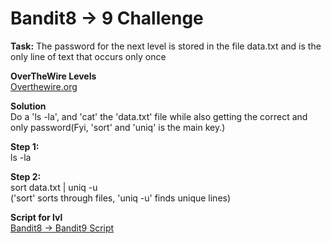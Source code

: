 # Bandit8 -> 9 Challenge
**Task:**
The password for the next level is stored in the file data.txt and is the only line of text that occurs only once

**OverTheWire Levels**
<br>
[Overthewire.org](https://overthewire.org/wargames/bandit/bandit9.html)

**Solution**
<br>
Do a 'ls -la', and 'cat' the 'data.txt' file while also getting the correct and only password(Fyi, 'sort' and 'uniq' is the main key.)

**Step 1:**
<br>
ls -la

**Step 2:**
<br>
sort data.txt | uniq -u
<br>
('sort' sorts through files, 'uniq -u' finds unique lines)

**Script for lvl**
<br>
[Bandit8 -> Bandit9 Script](https://github.com/R0T1N00M/OverTheWireBandit/blob/main/Bandit8-9skip.py)
